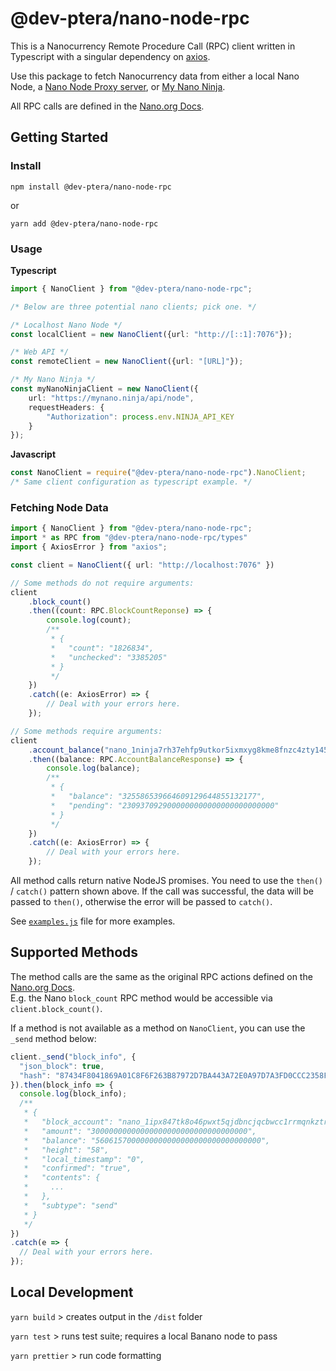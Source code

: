 # @dev-ptera/nano-node-rpc

This is a Nanocurrency Remote Procedure Call (RPC) client written in Typescript with a singular dependency on [axios](https://www.npmjs.com/package/axios). 

Use this package to fetch Nanocurrency data from either a local Nano Node, 
a [Nano Node Proxy server](https://github.com/dev-ptera/nano-rpc-proxy), 
or [My Nano Ninja](https://mynano.ninja/).  

All RPC calls are defined in the [Nano.org Docs](https://docs.nano.org/commands/rpc-protocol/).

## Getting Started

### Install

`npm install @dev-ptera/nano-node-rpc`

or 

`yarn add @dev-ptera/nano-node-rpc`

###
### Usage

**Typescript**
```ts
import { NanoClient } from "@dev-ptera/nano-node-rpc";

/* Below are three potential nano clients; pick one. */

/* Localhost Nano Node */
const localClient = new NanoClient({url: "http://[::1]:7076"});

/* Web API */
const remoteClient = new NanoClient({url: "[URL]"});

/* My Nano Ninja */
const myNanoNinjaClient = new NanoClient({
    url: "https://mynano.ninja/api/node",
    requestHeaders: {
        "Authorization": process.env.NINJA_API_KEY
    }
});
```


**Javascript**
```js
const NanoClient = require("@dev-ptera/nano-node-rpc").NanoClient;
/* Same client configuration as typescript example. */
```

###
### Fetching Node Data


```ts
import { NanoClient } from "@dev-ptera/nano-node-rpc";
import * as RPC from "@dev-ptera/nano-node-rpc/types"
import { AxiosError } from "axios";

const client = NanoClient({ url: "http://localhost:7076" })

// Some methods do not require arguments:
client
    .block_count()
    .then((count: RPC.BlockCountReponse) => {
        console.log(count);
        /**
         * {
         *   "count": "1826834",
         *   "unchecked": "3385205"
         * }
         */
    })
    .catch((e: AxiosError) => {
        // Deal with your errors here.
    });

// Some methods require arguments:
client
    .account_balance("nano_1ninja7rh37ehfp9utkor5ixmxyg8kme8fnzc4zty145ibch8kf5jwpnzr3r")
    .then((balance: RPC.AccountBalanceResponse) => {
        console.log(balance);
        /**
         * {
         *   "balance": "325586539664609129644855132177",
         *   "pending": "2309370929000000000000000000000000"
         * }
         */
    })
    .catch((e: AxiosError) => {
        // Deal with your errors here.
    });
```
All method calls return native NodeJS promises. You need to use the `then()` / `catch()` pattern shown above. 
If the call was successful, the data will be passed to `then()`, otherwise the error will be passed to `catch()`. 

See [`examples.js`](examples.js) file for more examples.

## Supported Methods

The method calls are the same as the original RPC actions defined on the [Nano.org Docs](https://docs.nano.org/commands/rpc-protocol/).  
E.g. the Nano `block_count` RPC method would be accessible via `client.block_count()`.

If a method is not available as a method on `NanoClient`, you can use the `_send` method below: 

```js
client._send("block_info", {
  "json_block": true,
  "hash": "87434F8041869A01C8F6F263B87972D7BA443A72E0A97D7A3FD0CCC2358FD6F9"
}).then(block_info => {
  console.log(block_info);
  /**
   * {
   *   "block_account": "nano_1ipx847tk8o46pwxt5qjdbncjqcbwcc1rrmqnkztrfjy5k7z4imsrata9est",
   *   "amount": "30000000000000000000000000000000000",
   *   "balance": "5606157000000000000000000000000000000",
   *   "height": "58",
   *   "local_timestamp": "0",
   *   "confirmed": "true",
   *   "contents": {
   *     ...
   *   },
   *   "subtype": "send"
   * }
   */
})
.catch(e => {
  // Deal with your errors here.
});
```

## Local Development

`yarn build` > creates output in the `/dist` folder

`yarn test` > runs test suite; requires a local Banano node to pass

`yarn prettier` > run code formatting
